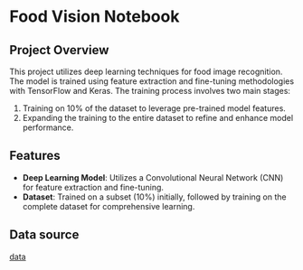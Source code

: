 # Food Vision Notebook

## Project Overview

This project utilizes deep learning techniques for food image recognition. The model is trained using feature extraction and fine-tuning methodologies with TensorFlow and Keras. The training process involves two main stages:
1. Training on 10% of the dataset to leverage pre-trained model features.
2. Expanding the training to the entire dataset to refine and enhance model performance.

## Features

- **Deep Learning Model**: Utilizes a Convolutional Neural Network (CNN) for feature extraction and fine-tuning.
- **Dataset**: Trained on a subset (10%) initially, followed by training on the complete dataset for comprehensive learning.
## Data source 
[data](https://www.kaggle.com/datasets/dansbecker/food-101)
